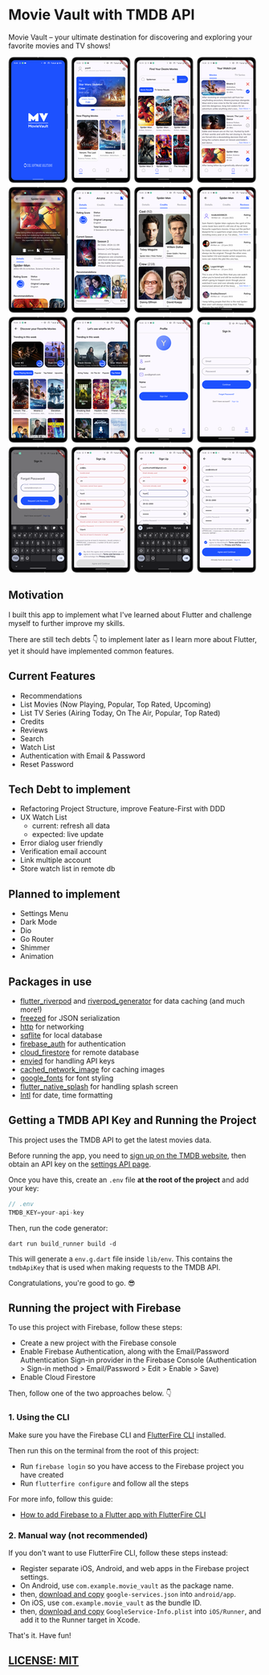 # Movie Vault with TMDB API

Movie Vault – your ultimate destination for discovering and exploring your favorite movies and TV shows!

![](/.github/images/screenshots_1.png)

## Motivation

I built this app to implement what I've learned about Flutter and challenge myself to further improve my skills.

There are still tech debts 👇 to implement later as I learn more about Flutter, yet it should have implemented common features.

## Current Features
- Recommendations
- List Movies (Now Playing, Popular, Top Rated, Upcoming)
- List TV Series (Airing Today, On The Air, Popular, Top Rated)
- Credits
- Reviews
- Search
- Watch List
- Authentication with Email & Password
- Reset Password

## Tech Debt to implement

- Refactoring Project Structure, improve Feature-First with DDD
- UX Watch List
  - current: refresh all data
  - expected: live update
- Error dialog user friendly
- Verification email account
- Link multiple account
- Store watch list in remote db

## Planned to implement

- Settings Menu
- Dark Mode
- Dio
- Go Router
- Shimmer
- Animation

## Packages in use

- [flutter_riverpod](https://pub.dev/packages/riverpod) and [riverpod_generator](https://pub.dev/packages/riverpod_generator) for data caching (and much more!)
- [freezed](https://pub.dev/packages/freezed) for JSON serialization
- [http](https://pub.dev/packages/http) for networking
- [sqflite](https://pub.dev/packages/sqflite) for local database
- [firebase_auth](https://pub.dev/packages/firebase_auth) for authentication
- [cloud_firestore](https://pub.dev/packages/cloud_firestore) for remote database
- [envied](https://pub.dev/packages/envied) for handling API keys
- [cached_network_image](https://pub.dev/packages/cached_network_image) for caching images
- [google_fonts](https://pub.dev/packages/google_fonts) for font styling
- [flutter_native_splash](https://pub.dev/packages/flutter_native_splash) for handling splash screen
- [Intl](https://pub.dev/packages/intl) for date, time formatting

## Getting a TMDB API Key and Running the Project

This project uses the TMDB API to get the latest movies data.

Before running the app, you need to [sign up on the TMDB website](https://www.themoviedb.org/signup), then obtain an API key on the [settings API page](https://www.themoviedb.org/settings/api).

Once you have this, create an `.env` file **at the root of the project** and add your key:

```dart
// .env
TMDB_KEY=your-api-key
```

Then, run the code generator:

```
dart run build_runner build -d
```

This will generate a `env.g.dart` file inside `lib/env`. This contains the `tmdbApiKey` that is used when making requests to the TMDB API.

Congratulations, you're good to go. 😎

## Running the project with Firebase

To use this project with Firebase, follow these steps:

- Create a new project with the Firebase console
- Enable Firebase Authentication, along with the Email/Password Authentication Sign-in provider in the Firebase Console (Authentication > Sign-in method > Email/Password > Edit > Enable > Save)
- Enable Cloud Firestore

Then, follow one of the two approaches below. 👇

### 1. Using the CLI

Make sure you have the Firebase CLI and [FlutterFire CLI](https://pub.dev/packages/flutterfire_cli) installed.

Then run this on the terminal from the root of this project:

- Run `firebase login` so you have access to the Firebase project you have created
- Run `flutterfire configure` and follow all the steps

For more info, follow this guide:

- [How to add Firebase to a Flutter app with FlutterFire CLI](https://codewithandrea.com/articles/flutter-firebase-flutterfire-cli/)

### 2. Manual way (not recommended)

If you don't want to use FlutterFire CLI, follow these steps instead:

- Register separate iOS, Android, and web apps in the Firebase project settings.
- On Android, use `com.example.movie_vault` as the package name.
- then, [download and copy](https://firebase.google.com/docs/flutter/setup#configure_an_android_app) `google-services.json` into `android/app`.
- On iOS, use `com.example.movie_vault` as the bundle ID.
- then, [download and copy](https://firebase.google.com/docs/flutter/setup#configure_an_ios_app) `GoogleService-Info.plist` into `iOS/Runner`, and add it to the Runner target in Xcode.

That's it. Have fun!

## [LICENSE: MIT](LICENSE.md)
